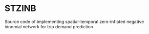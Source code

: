 # STZINB
Source code of implementing spatial-temporal zero-inflated negative binomial network for trip demand prediction
